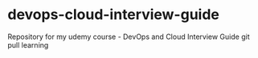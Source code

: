 # devops-cloud-interview-guide
Repository for my udemy course - DevOps and Cloud Interview Guide
git pull learning
